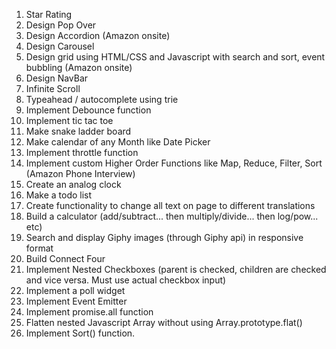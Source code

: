 1. Star Rating
2. Design Pop Over
3. Design Accordion (Amazon onsite)
4. Design Carousel
5. Design grid using HTML/CSS and Javascript with search and sort, event bubbling (Amazon onsite)
6. Design NavBar
7. Infinite Scroll
8. Typeahead / autocomplete using trie
9. Implement Debounce function
10. Implement tic tac toe
11. Make snake ladder board
12. Make calendar of any Month like Date Picker
13. Implement throttle function
14. Implement custom Higher Order Functions like Map, Reduce, Filter, Sort (Amazon Phone Interview)
15. Create an analog clock
16. Make a todo list
17. Create functionality to change all text on page to different translations
18. Build a calculator (add/subtract... then multiply/divide... then log/pow... etc)
19. Search and display Giphy images (through Giphy api) in responsive format
20. Build Connect Four
21. Implement Nested Checkboxes (parent is checked, children are checked and vice versa. Must use actual checkbox input)
22. Implement a poll widget
23. Implement Event Emitter
24. Implement promise.all function
25. Flatten nested Javascript Array without using Array.prototype.flat()
26. Implement Sort() function.
